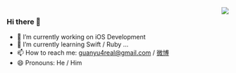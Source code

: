 <img align="right" src="https://github-readme-stats.vercel.app/api/top-langs/?username=wgy6055&layout=compact&bg_color=00000000&hide_border=true&text_color=718096&hide_title=true&langs_count=10" />

### Hi there 👋

- 🔭  I’m currently working on iOS Development
- 🌱  I’m currently learning Swift / Ruby ...
- 📫  How to reach me: [guanyu4real@gmail.com](mailto:guanyu4real@gmail.com "guanyu4real@gmail.com") / [微博](http://weibo.com/131471169)
- 😄  Pronouns: He / Him

